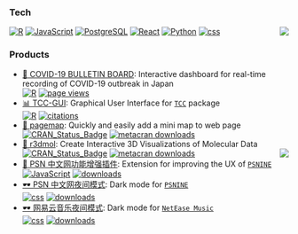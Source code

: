 ### Tech

<img src="https://github-readme-stats.vercel.app/api/top-langs/?hide_title=true&username=swsoyee&hide=html,matlab&hide_border=true&theme=onedark" align="right" />

[![R](https://img.shields.io/badge/-programming-black?style=flat-square&logo=r&link=https://github.com/swsoyee?tab=repositories&q=&type=source&language=r)](https://github.com/swsoyee?tab=repositories&q=&type=source&language=r)
[![JavaScript](https://img.shields.io/badge/-JavaScript-565454?style=flat-square&logo=JavaScript&link=https://github.com/swsoyee?tab=repositories&q=&type=source&language=javascript)](https://github.com/swsoyee?tab=repositories&q=&type=source&language=javascript)
[![PostgreSQL](https://img.shields.io/badge/-PostgreSQL-565454?style=flat-square&logo=postgresql&link=https://github.com/swsoyee/)](https://github.com/swsoyee/)
[![React](https://img.shields.io/badge/-React-807E7E?style=flat-square&logo=react&link=https://github.com/swsoyee?tab=repositories&q=&type=source&language=typescript)](https://github.com/swsoyee?tab=repositories&q=&type=source&language=typescript)
[![Python](https://img.shields.io/badge/-Python-A9A8A8?style=flat-square&logo=Python&link=https://github.com/swsoyee?tab=repositories&q=&type=source&language=python)](https://github.com/swsoyee?tab=repositories&q=&type=source&language=python)
[![css](https://img.shields.io/badge/-CSS-A9A8A8?style=flat-square&logo=CSS3&link=https://github.com/swsoyee?tab=repositories&q=&type=source&language=css)](https://github.com/swsoyee?tab=repositories&q=&type=source&language=css)

### Products

- <a href='https://github.com/swsoyee/2019-ncov-japan' target='_blank'>🦠 COVID-19 BULLETIN BOARD</a>: Interactive dashboard for real-time recording of COVID-19 outbreak in Japan  
  [![R](https://img.shields.io/badge/-black?logo=r&link=https://github.com/swsoyee/2019-ncov-japan)](https://github.com/swsoyee/2019-ncov-japan) [![page views](https://img.shields.io/badge/dynamic/json?url=https://cdn.covid-2019.live/static/stats.json&label=pv&query=$.result.totals.pageviews.all&color=blue&link=https://covid-2019.live/en/)](https://covid-2019.live/en/)
- <a href='https://github.com/swsoyee/TCC-GUI' target='_blank'>📊 TCC-GUI</a>: Graphical User Interface for [`TCC`](https://bioconductor.org/packages/release/bioc/html/TCC.html) package  
  [![R](https://img.shields.io/badge/-black?logo=r&link=https://github.com/swsoyee/TCC-GUI)](https://github.com/swsoyee/TCC-GUI) [![citations](https://img.shields.io/badge/citations-16-blue?link=https://scholar.google.com/scholar?rlz=1C5CHFA_enJP843JP843&um=1&ie=UTF-8&lr&cites=4813951894701221269)](https://bmcresnotes.biomedcentral.com/articles/10.1186/s13104-019-4179-2)
- <a href='https://github.com/swsoyee/pagemapR' target='_blank'>📰 pagemap</a>: Quickly and easily add a mini map to web page  
  [![CRAN_Status_Badge](https://www.r-pkg.org/badges/version/pagemap)](https://cran.r-project.org/package=pagemap) [![metacran downloads](https://cranlogs.r-pkg.org/badges/grand-total/pagemap)](https://cran.r-project.org/package=pagemap)
- <a href='https://github.com/swsoyee/r3dmol' target='_blank'>🧬 r3dmol</a>: Create Interactive 3D Visualizations of Molecular Data  
   [![CRAN_Status_Badge](https://www.r-pkg.org/badges/version/r3dmol)](https://cran.r-project.org/package=r3dmol) [![metacran downloads](https://cranlogs.r-pkg.org/badges/grand-total/r3dmol)](https://cran.r-project.org/package=r3dmol)
    <img src="https://github-profile-trophy.vercel.app/?username=swsoyee&theme=onedark&row=2&column=4&no-frame=true" align="right">
- <a href='https://github.com/swsoyee/psnine-enhanced-version' target='_blank'>🧰 PSN 中文网功能增强插件</a>: Extension for improving the UX of [`PSNINE`](https://www.psnine.com/)  
  [![JavaScript](https://img.shields.io/badge/-565454?logo=JavaScript&link=https://github.com/swsoyee/psnine-enhanced-version)](https://github.com/swsoyee/psnine-enhanced-version) [![downloads](https://img.shields.io/badge/dynamic/json?url=https://raw.githubusercontent.com/swsoyee/swsoyee/master/public/data.json&label=downloads&query=$.psnine_enhance_install[0]&color=blue)](https://greasyfork.org/zh-CN/scripts/375985-psn%E4%B8%AD%E6%96%87%E7%BD%91%E5%8A%9F%E8%83%BD%E5%A2%9E%E5%BC%BA)
- <a href='https://github.com/swsoyee/psnine-enhanced-version' target='_blank'>🕶️ PSN 中文网夜间模式</a>: Dark mode for [`PSNINE`](https://www.psnine.com/)  
  [![css](https://img.shields.io/badge/-A9A8A8?logo=CSS3&link=https://github.com/swsoyee/psnine-enhanced-version)](https://userstyles.org/styles/167244/p9) [![downloads](https://img.shields.io/badge/downloads-1989-blue?link=https://userstyles.org/styles/167244/p9)](https://userstyles.org/styles/167244/p9)
- <a href='https://github.com/swsoyee/CloudMusic-night-mode' target='_blank'>🕶️ 网易云音乐夜间模式</a>: Dark mode for [`NetEase Music`](https://music.163.com/)  
  [![css](https://img.shields.io/badge/-A9A8A8?logo=CSS3&link=https://github.com/swsoyee/CloudMusic-night-moden)](https://userstyles.org/styles/139774/theme) [![downloads](https://img.shields.io/badge/downloads-625-blue?link=https://userstyles.org/styles/139774/theme)](https://userstyles.org/styles/139774/theme)
